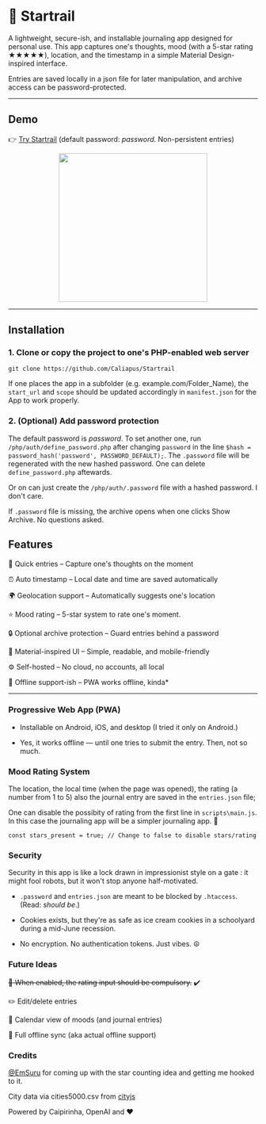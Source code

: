 # 🔭 Startrail

A lightweight, secure-ish, and installable journaling app designed for personal use. This app  captures one's thoughts, mood (with a 5-star rating ★★★★★), location, and the timestamp in a simple Material Design-inspired interface.

Entries are saved locally in a json file for later manipulation, and archive access can be password-protected.

---

## Demo

👉 [Try Startrail](https://startrail.caliap.ro) (default password: _password_. Non-persistent entries)

<img src="https://github.com/user-attachments/assets/9533d48e-4498-4af5-b282-de8d31ccdd8e" width="300" style="display: block; margin: 0 auto;">

---

## Installation

### 1. Clone or copy the project to one's PHP-enabled web server

    git clone https://github.com/Caliapus/Startrail
 
If one places the app in a subfolder (e.g. example.com/Folder_Name), the `start_url` and `scope` should be updated accordingly in `manifest.json` for the App to work properly.

### 2. (Optional) Add password protection

The default password is _password_. To set another one, run `/php/auth/define_password.php` after changing ```password``` in the line 
```$hash = password_hash('password', PASSWORD_DEFAULT);```. The ```.password``` file will be regenerated with the new hashed password. One can delete `define_password.php` aftewards. 

Or on can just create the `/php/auth/.password` file with a hashed password. I don't care. 

If ```.password``` file is missing, the archive opens when one clicks Show Archive. No questions asked.


##  Features

📝 Quick entries – Capture one's thoughts on the moment

⏰ Auto timestamp – Local date and time are saved automatically

🌍 Geolocation support – Automatically suggests one's location

⭐ Mood rating – 5-star system to rate one's moment. 

🔒 Optional archive protection – Guard entries behind a password

🧠 Material-inspired UI – Simple, readable, and mobile-friendly

⚙️ Self-hosted – No cloud, no accounts, all local

💾 Offline support-ish – PWA works offline, kinda*

---

  
###  Progressive Web App (PWA)

* Installable on Android, iOS, and desktop (I tried it only on Android.)

* Yes, it works offline — until one tries to submit the entry. Then, not so much.


###  Mood Rating System

The location, the local time (when the page was opened), the rating (a number from 1 to 5) also the journal entry are saved in the ```entries.json``` file;

One can disable the possibity of rating from the first line in `scripts\main.js`. In this case the journaling app will be a simpler journaling app. 📝 

`const stars_present = true; // Change to false to disable stars/rating`

###  Security

Security in this app is like a lock drawn in impressionist style on a gate ️: it might fool robots, but it won't stop anyone half-motivated.

* `.password` and `entries.json` are meant to be blocked by `.htaccess`. (Read: _should be_.)

* Cookies exists, but they're as safe as ice cream cookies in a schoolyard during a mid-June recession.

* No encryption. No authentication tokens. Just vibes. ☮️


###  Future Ideas

<s>🚨 When enabled, the rating input should be compulsory.</s> ✔️

✏️ Edit/delete entries

📆 Calendar view of moods (and journal entries)

🔄 Full offline sync (aka actual offline support)


###  Credits

[@EmSuru](https://github.com/emsuru) for coming up with the star counting idea and getting me hooked to it. 

City data via cities5000.csv from [cityjs](https://github.com/MxAshUp/cityjs)

Powered by Caipirinha, OpenAI and ❤️ 





